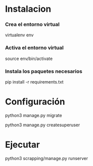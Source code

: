 # Instalacion

### Crea el entorno virtual

virtualenv env

### Activa el entorno virtual

source env/bin/activate

### Instala los paquetes necesarios

pip install -r requirements.txt

# Configuración

python3 manage.py migrate

python3 manage.py createsuperuser

# Ejecutar

python3 scrapping/manage.py runserver
